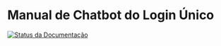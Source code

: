 # Manual de Chatbot do Login Único


[![Status da Documentação](https://readthedocs.org/projects/faq-login-unico/badge/?version=latest)](http://faq-login-unico.servicos.gov.br/en/latest/?badge=latest)
